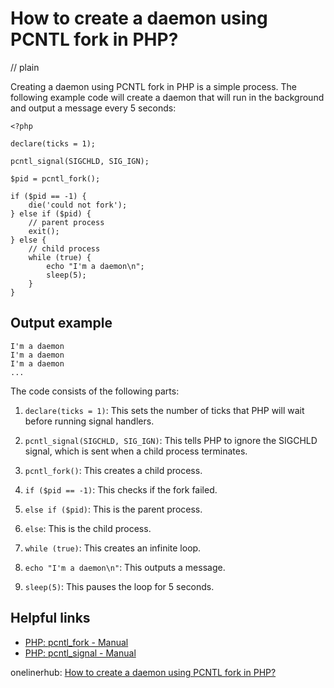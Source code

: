 # How to create a daemon using PCNTL fork in PHP?
// plain

Creating a daemon using PCNTL fork in PHP is a simple process. The following example code will create a daemon that will run in the background and output a message every 5 seconds:

```
<?php

declare(ticks = 1);

pcntl_signal(SIGCHLD, SIG_IGN);

$pid = pcntl_fork();

if ($pid == -1) {
    die('could not fork');
} else if ($pid) {
    // parent process
    exit();
} else {
    // child process
    while (true) {
        echo "I'm a daemon\n";
        sleep(5);
    }
}
```

## Output example

```
I'm a daemon
I'm a daemon
I'm a daemon
...
```

The code consists of the following parts:

1. `declare(ticks = 1)`: This sets the number of ticks that PHP will wait before running signal handlers.

2. `pcntl_signal(SIGCHLD, SIG_IGN)`: This tells PHP to ignore the SIGCHLD signal, which is sent when a child process terminates.

3. `pcntl_fork()`: This creates a child process.

4. `if ($pid == -1)`: This checks if the fork failed.

5. `else if ($pid)`: This is the parent process.

6. `else`: This is the child process.

7. `while (true)`: This creates an infinite loop.

8. `echo "I'm a daemon\n"`: This outputs a message.

9. `sleep(5)`: This pauses the loop for 5 seconds.

## Helpful links

- [PHP: pcntl_fork - Manual](https://www.php.net/manual/en/function.pcntl-fork.php)
- [PHP: pcntl_signal - Manual](https://www.php.net/manual/en/function.pcntl-signal.php)

onelinerhub: [How to create a daemon using PCNTL fork in PHP?](https://onelinerhub.com/php-pcntl/how-to-create-a-daemon-using-pcntl-fork-in-php)
